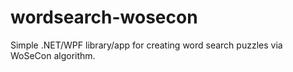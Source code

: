 # wordsearch-wosecon
Simple .NET/WPF library/app for creating word search puzzles via WoSeCon algorithm.
